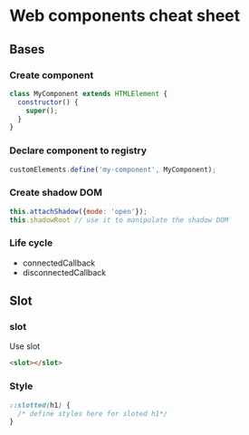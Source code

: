 # Web components cheat sheet

## Bases

### Create component

```javascript
class MyComponent extends HTMLElement {
  constructor() {
    super();
  }
}
```

### Declare component to registry
```javascript
customElements.define('my-component', MyComponent);
```

### Create shadow DOM

```javascript
this.attachShadow({mode: 'open'});
this.shadowRoot // use it to manipulate the shadow DOM
```

### Life cycle
 * connectedCallback
 * disconnectedCallback

## Slot

### slot
Use slot
```html
<slot></slot>
```

### Style
```css
::slotted(h1) {
  /* define styles here for sloted h1*/
}
```
